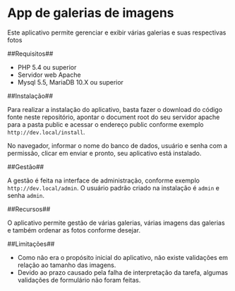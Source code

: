 App de galerias de imagens
=======

Este aplicativo permite gerenciar e exibir várias galerias e suas respectivas fotos

##Requisitos##
* PHP 5.4 ou superior
* Servidor web Apache
* Mysql 5.5, MariaDB 10.X ou superior

##Instalação##

Para realizar a instalação do aplicativo, basta fazer o download do código fonte neste repositório, apontar o document root do seu servidor apache para a pasta public e acessar o endereço public conforme exemplo `http://dev.local/install`.

No navegador, informar o nome do banco de dados, usuário e senha com a permissão, clicar em enviar e pronto, seu aplicativo está instalado.

##Gestão##

A gestão é feita na interface de administração, conforme exemplo `http://dev.local/admin`. O usuário padrão criado na instalação é `admin` e senha `admin`.

##Recursos##

O aplicativo permite gestão de várias galerias, várias imagens das galerias e também ordenar as fotos conforme desejar.

##Limitações##

* Como não era o propósito inicial do aplicativo, não existe validações em relação ao tamanho das imagens.
* Devido ao prazo causado pela falha de interpretação da tarefa, algumas validações de formulário não foram feitas.